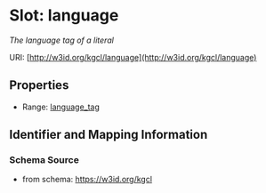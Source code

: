 # Slot: language
_The language tag of a literal_


URI: [http://w3id.org/kgcl/language](http://w3id.org/kgcl/language)



<!-- no inheritance hierarchy -->


## Properties

 * Range: [language_tag](language_tag.md)



## Identifier and Mapping Information







### Schema Source


* from schema: https://w3id.org/kgcl



